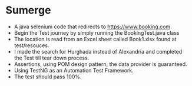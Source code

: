 # Sumerge
* A java selenium code that redirects to https://www.booking.com.
* Begin the Test journey by simply running the BookingTest.java class
* The location is read from an Excel sheet called Book1.xlsx found at test/resouces.
* I made the search for Hurghada instead of Alexandria and completed the Test till tear down process.
* Assertions, using POM design pattern, the data provider is guaranteed.
* Using TestNG as an Automation Test Framework.
* The test should pass 100%.
